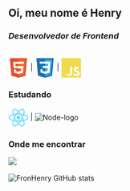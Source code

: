 ## **Oi, meu nome é Henry**
### *Desenvolvedor de Frontend*

<div style="display: inline_block"><br>
  <img align="center" alt="HTML-logo" height="40" width="40" src="https://raw.githubusercontent.com/devicons/devicon/master/icons/html5/html5-original.svg">
  |
  <img align="center" alt="CSS-logo" height="40" width="40" src="https://raw.githubusercontent.com/devicons/devicon/master/icons/css3/css3-original.svg">
  |
  <img align="center" alt="Js-logo" height="40" width="40" src="https://raw.githubusercontent.com/devicons/devicon/master/icons/javascript/javascript-plain.svg">
 </div>
 
 ### Estudando

<div>
  <img align="center" alt="React-logo" height="40" width="40" src="https://raw.githubusercontent.com/devicons/devicon/master/icons/react/react-original.svg">
|
  <img align="center" alt="Node-logo" height="40" width="40" src="https://cdn.jsdelivr.net/gh/devicons/devicon/icons/nodejs/nodejs-original-wordmark.svg" />
  </div>
  
  ### Onde me encontrar
  
  <div> 
  <a href="https://www.linkedin.com/in/henry-victor-passold-gomes" target="_blank"><img src="https://img.shields.io/badge/-LinkedIn-%230077B5?style=for-the-badge&logo=linkedin&logoColor=white" target="_blank"></a> 
  </div>
  
  ![FronHenry GitHub stats](https://github-readme-stats.vercel.app/api?username=FrontHenry&count_private=true&show_icons=true&show_icons=true&theme=panda)
